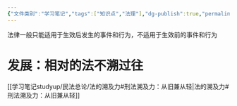 ```yaml
---
{"文件类别":"学习笔记","tags":["知识点","法理"],"dg-publish":true,"permalink":"/学习笔记studyup/法理学/法不溯及过往/","dgPassFrontmatter":true,"created":"2024-10-25T15:13:03.727+08:00","updated":"2024-10-30T10:12:28.981+08:00"}
---
```


法律一般只能适用于生效后发生的事件和行为，不适用于生效前的事件和行为
# 发展：相对的法不溯过往
[[学习笔记studyup/民法总论/法的溯及力#刑法溯及力：从旧兼从轻\|法的溯及力#刑法溯及力：从旧兼从轻]]